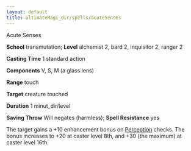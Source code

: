 ```yaml
---
layout: default
title: ultimateMagi_dir/spells/acuteSenses
---
```

Acute Senses

**School** transmutation; **Level** alchemist 2, bard 2, inquisitor 2, ranger 2

**Casting Time** 1 standard action

**Components** V, S, M (a glass lens)

**Range** touch

**Target** creature touched

**Duration** 1 minut_dir/level

**Saving Throw** Will negates (harmless); **Spell Resistance** yes

The target gains a +10 enhancement bonus on [Perception](skills/perception#_perception) checks. The bonus increases to +20 at caster level 8th, and +30 (the maximum) at caster level 16th.

